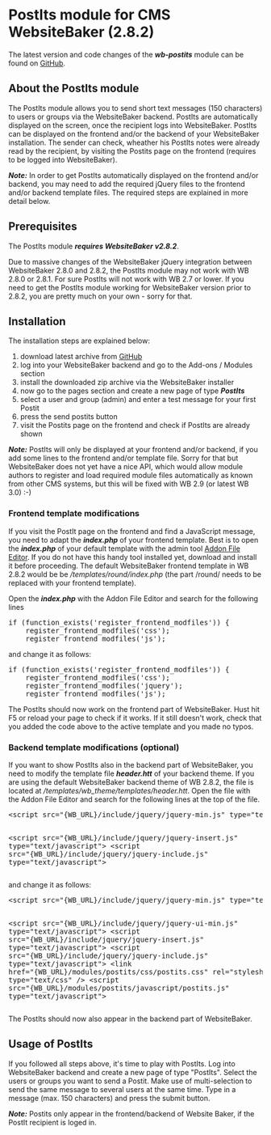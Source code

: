 # PostIts module for CMS WebsiteBaker (2.8.2)

The latest version and code changes of the ***wb-postits*** module can be found on [GitHub](https://github.com/cwsoft/wb-postits).

## About the PostIts module

The PostIts module allows you to send short text messages (150 characters) to users or groups via the WebsiteBaker backend. PostIts are automatically displayed on the screen, once the recipient logs into WebsiteBaker. PostIts can be displayed on the frontend and/or the backend of your WebsiteBaker installation. The sender can check, wheather his PostIts notes were already read by the recipient, by visiting the Postits page on the frontend (requires to be logged into WebsiteBaker).

***Note:*** In order to get PostIts automatically displayed on the frontend and/or backend, you may need to add the required jQuery files to the frontend and/or backend template files. The required steps are explained in more detail below. 

## Prerequisites

The PostIts module ***requires WebsiteBaker v2.8.2***.

Due to massive changes of the WebsiteBaker jQuery integration between WebsiteBaker 2.8.0 and 2.8.2, the PostIts module may not work with WB 2.8.0 or 2.8.1. For sure PostIts will not work with WB 2.7 or lower. If you need to get the PostIts module working for WebsiteBaker version prior to 2.8.2, you are pretty much on your own - sorry for that.

## Installation

The installation steps are explained below:

1. download latest archive from [GitHub](https://github.com/cwsoft/wb-postits/raw/master/wb-postits-installer.zip)
2. log into your WebsiteBaker backend and go to the Add-ons / Modules section
3. install the downloaded zip archive via the WebsiteBaker installer
4. now go to the pages section and create a new page of type ***PostIts***
5. select a user and group (admin) and enter a test message for your first Postit
6. press the send postits button 
7. visit the Postits page on the frontend and check if PostIts are already shown

***Note:*** PostIts will only be displayed at your frontend and/or backend, if you add some lines to the frontend and/or template file. Sorry for that but WebsiteBaker does not yet have a nice API, which would allow module authors to register and load required module files automatically as known from other CMS systems, but this will be fixed with WB 2.9 (or latest WB 3.0) :-)

### Frontend template modifications

If you visit the PostIt page on the frontend and find a JavaScript message, you need to adapt the ***index.php*** of your frontend template. Best is to open the ***index.php*** of your default template with the admin tool [Addon File Editor](https://github.com/cwsoft/wb-addon-file-editor/downloads). If you do not have this handy tool installed yet, download and install it before proceeding. The default WebsiteBaker frontend template in WB 2.8.2 would be be */templates/round/index.php* (the part /round/ needs to be replaced with your frontend template).

Open the ***index.php*** with the Addon File Editor and search for the following lines

<pre>
if (function_exists('register_frontend_modfiles')) {
    register_frontend_modfiles('css');
    register_frontend_modfiles('js');
</pre>

and change it as follows:

<pre>
if (function_exists('register_frontend_modfiles')) {
    register_frontend_modfiles('css');
    register_frontend_modfiles('jquery');
    register_frontend_modfiles('js');
</pre>

The PostIts should now work on the frontend part of WebsiteBaker. Hust hit F5 or reload your page to check if it works. If it still doesn't work, check that you added the code above to the active template and you made no typos. 

### Backend template modifications (optional)

If you want to show PostIts also in the backend part of WebsiteBaker, you need to modify the template file ***header.htt*** of your backend theme. If you are using the default WebsiteBaker backend theme of WB 2.8.2, the file is located at */templates/wb_theme/templates/header.htt*. Open the file with the Addon File Editor and search for the following lines at the top of the file.

<pre>
&lt;script src="{WB_URL}/include/jquery/jquery-min.js" type="text/javascript"></script>
&lt;script src="{WB_URL}/include/jquery/jquery-insert.js" type="text/javascript"></script>
&lt;script src="{WB_URL}/include/jquery/jquery-include.js" type="text/javascript"></script>
</pre>

and change it as follows:

<pre>
&lt;script src="{WB_URL}/include/jquery/jquery-min.js" type="text/javascript"></script>
&lt;script src="{WB_URL}/include/jquery/jquery-ui-min.js" type="text/javascript"></script>
&lt;script src="{WB_URL}/include/jquery/jquery-insert.js" type="text/javascript"></script>
&lt;script src="{WB_URL}/include/jquery/jquery-include.js" type="text/javascript"></script>
&lt;link href="{WB_URL}/modules/postits/css/postits.css" rel="stylesheet" type="text/css" />
&lt;script src="{WB_URL}/modules/postits/javascript/postits.js" type="text/javascript"></script>
</pre>

The PostIts should now also appear in the backend part of WebsiteBaker.

## Usage of PostIts

If you followed all steps above, it's time to play with PostIts. Log into WebsiteBaker backend and create a new page of type "PostIts". Select the users or groups you want to send a Postit. Make use of multi-selection to send the same message to several users at the same time. Type in a message (max. 150 characters) and press the submit button.

***Note:*** Postits only appear in the frontend/backend of Website Baker, if the PostIt recipient is loged in.